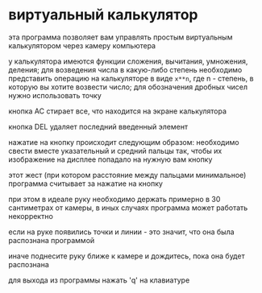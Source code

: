 # виртуальный калькулятор
эта программа позволяет вам управлять простым виртуальным калькулятором через камеру компьютера


у калькулятора имеются функции сложения, вычитания, умножения, деления; для возведения числа в какую-либо степень необходимо представить операцию на калькуляторе в виде `х**n`, где n - степень, в которую вы хотите возвести число; для обозначения дробных чисел нужно использовать точку

кнопка AC стирает все, что находится на экране калькулятора

кнопка DEL удаляет последний введенный элемент


нажатие на кнопку происходит следующим образом: необходимо свести вместе указательный и средний пальцы так, чтобы их изображение на дисплее попадало на нужную вам кнопку 

этот жест (при котором расстояние между пальцами минимальное) программа считывает за нажатие на кнопку

при этом в идеале руку необходимо держать примерно в 30 сантиметрах от камеры, в иных случаях программа может работать некорректно 


если на руке появились точки и линии - это значит, что она была распознана программой

иначе поднесите руку ближе к камере и дождитесь, пока она будет распознана


для выхода из программы нажать 'q' на клавиатуре 

